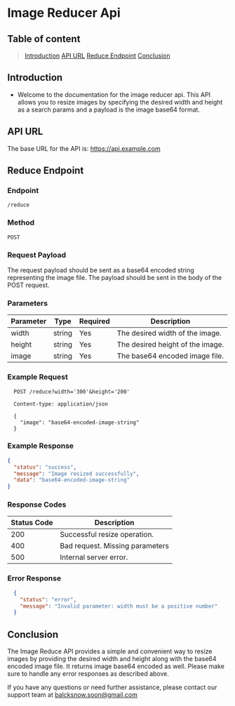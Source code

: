 # Image Reducer Api

## Table of content

>[Introduction](#introduction)
>[API URL](#api-url)
>[Reduce Endpoint](#reduce-endpoint)
>[Conclusion](#conclusion)

## Introduction

- Welcome to the documentation for the image reducer api. This API allows you to resize images by specifying the desired width and height as a search params and a payload is the image base64 format.

## API URL

The base URL for the API is: <https://api.example.com>

## Reduce Endpoint

### Endpoint

 ```text
 /reduce
 ```

### Method

 ```text
 POST
 ```
  
### Request Payload

The request payload should be sent as a base64 encoded string representing the image file. The payload should be sent in the body of the POST request.

### Parameters

| Parameter | Type    | Required | Description                              |
| --------- | ------- | -------- | ------------                             |
|width      | string  | Yes      | The desired width of the image.  |
|height     | string  | Yes      | The desired height of the image. |
|image      | string  | Yes      | The base64 encoded image file.           |

### Example Request

```http
  POST /reduce?width='300'&height='200'

  Content-type: application/json

  {
    "image": "base64-encoded-image-string"
  }
```

### Example Response

```json
{
  "status": "success",
  "message": "Image resized successfully",
  "data": "base64-encoded-image-string"
}
```

### Response Codes

| Status Code | Description                     |
|-------------|---------------------------------|
| 200         | Successful resize operation.    |
| 400         | Bad request. Missing parameters |
| 500         | Internal server error.          |

### Error Response

```json
  {
    "status": "error",
    "message": "Invalid parameter: width must be a positive number"
  }
```

## Conclusion

The Image Reduce API provides a simple and convenient way to resize images by providing the desired width and height along with the base64 encoded image file. It returns image base64 encoded as well. Please make sure to handle any error responses as described above.

If you have any questions or need further assistance, please contact our support team at
<balcksnow.soon@gmail.com>

